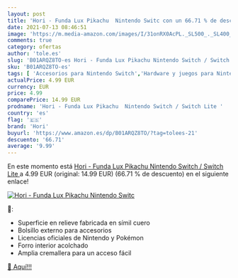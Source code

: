 ```yaml
---
layout: post
title: 'Hori - Funda Lux Pikachu  Nintendo Switc con un 66.71 % de descuento'
date: 2021-07-13 08:46:51
image: 'https://m.media-amazon.com/images/I/31onRX0AcPL._SL500_._SL400_.jpg'
comments: true
category: ofertas
author: 'tole.es'
slug: 'B01ARQZ8TO-es Hori - Funda Lux Pikachu Nintendo Switch / Switch Lite'
sku: 'B01ARQZ8TO-es'
tags: [ 'Accesorios para Nintendo Switch','Hardware y juegos para Nintendo Switch','Mandos para Nintendo Switch','Videojuegos','hori','nintendo', ]
actualPrice: 4.99 EUR
currency: EUR
price: 4.99
comparePrice: 14.99 EUR
prodname: 'Hori - Funda Lux Pikachu  Nintendo Switch / Switch Lite '
country: 'es'
flag: '🇪🇸'
brand: 'Hori'
buyurl: 'https://www.amazon.es/dp/B01ARQZ8TO/?tag=tolees-21'
descuento: '66.71'
average: '9.99'
---
```


En este momento está [Hori - Funda Lux Pikachu  Nintendo Switch / Switch Lite ](https://www.amazon.es/dp/B01ARQZ8TO/?tag=tolees-21) a 4.99 EUR (original: 14.99 EUR) (66.71 %  de descuento) en el siguiente enlace!

[![Hori - Funda Lux Pikachu  Nintendo Switc](https://m.media-amazon.com/images/I/31onRX0AcPL._SL500_._SL400_.jpg)](https://www.amazon.es/dp/B01ARQZ8TO/?tag=tolees-21)

🔎:

- Superficie en relieve fabricada en símil cuero
- Bolsillo externo para accesorios
- Licencias oficiales de Nintendo y Pokémon
- Forro interior acolchado
- Amplia cremallera para un acceso fácil

[🛒 Aquí!!!](https://www.amazon.es/dp/B01ARQZ8TO/?tag=tolees-21)
